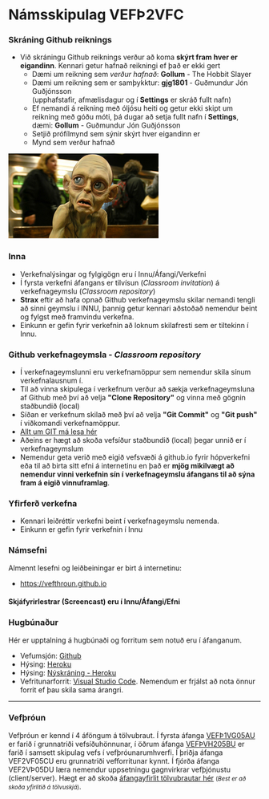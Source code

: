 # Námsskipulag VEFÞ2VFC

### Skráning Github reiknings

* Við skráningu Github reiknings verður að koma **skýrt fram hver er eigandinn**. Kennari getur hafnað reikningi ef það er ekki gert
  * Dæmi um reikning sem _verður hafnað_: **Gollum** - The Hobbit Slayer
  * Dæmi um reikning sem er samþykktur: **gjg1801** - Guðmundur Jón Guðjónsson <br> (upphafstafir, afmælisdagur og í **Settings** er skráð fullt nafn) 
  * Ef nemandi á reikning með óljósu heiti og getur ekki skipt um reikning með góðu móti, þá dugar að setja fullt nafn í  **Settings**, dæmi: **Gollum** - Guðmundur Jón Guðjónsson
  * Setjið prófílmynd sem sýnir skýrt hver eigandinn er
  * Mynd sem verður hafnað

![Golli](Gollum_s.jpg)

### Inna 

* Verkefnalýsingar og fylgigögn eru í Innu/Áfangi/Verkefni
* Í fyrsta verkefni áfangans er tilvísun (_Classroom invitation_) á verkefnageymslu (_Classroom repository_)
* **Strax** eftir að hafa opnað Github verkefnageymslu skilar nemandi tengli að sinni geymslu  í INNU, þannig  getur kennari aðstoðað nemendur beint og fylgst með framvindu verkefna. 
* Einkunn er gefin fyrir verkefnin að loknum skilafresti sem er tiltekinn í Innu.

### Github verkefnageymsla - _Classroom repository_

* Í verkefnageymslunni eru verkefnamöppur sem nemendur skila sínum verkefnalausnum í. 
* Til að vinna skipulega í verkefnum verður að sækja verkefnageymsluna af Github með því að velja **"Clone Repository"** og vinna með gögnin staðbundið (local)
* Síðan er verkefnum skilað með því að velja **"Git Commit"** og **"Git push"**  í viðkomandi verkefnamöppur.
* [Allt um GIT má lesa hér](https://vefhonnun.github.io/verkstjorn/index.html)
* Aðeins er hægt að skoða vefsíður staðbundið (local) þegar unnið er í verkefnageymslum
* Nemendur geta verið með eigið vefsvæði á github.io fyrir hópverkefni eða til að birta sitt efni á internetinu en það er **mjög mikilvægt að nemendur vinni verkefnin sín í verkefnageymslu áfangans til að sýna fram á eigið vinnuframlag**. 

### Yfirferð verkefna

* Kennari leiðréttir verkefni beint í verkefnageymslu nemenda. 
* Einkunn er gefin fyrir verkefnin í Innu <br>

### Námsefni

Almennt lesefni og leiðbeiningar er birt á internetinu: 

* https://vefthroun.github.io 

#### Skjáfyrirlestrar (Screencast) eru í Innu/Áfangi/Efni

### Hugbúnaður

Hér er upptalning á hugbúnaði og forritum sem notuð eru í áfanganum. 
* Vefumsjón: [Github](https://github.com)
* Hýsing: [Heroku](https://https://heroku.com/)
* Hýsing: [Nýskráning - Heroku](https://https://signup.heroku.com/)
* Vefritunarforrit: [Visual Studio Code](https://code.visualstudio.com/). Nemendum er frjálst að nota önnur forrit ef þau skila sama árangri.

<hr>

### Vefþróun

Vefþróun er kennd í 4 áföngum á tölvubraut. Í fyrsta áfanga [VEFÞ1VG05AU](https://vefgrunnur.github.io/) er farið í grunnatriði vefsíðuhönnunar, í öðrum áfanga [VEFÞVH205BU](https://vefhonnun.github.io/) er farið í samsett skipulag vefs í vefþróunarumhverfi. Í þriðja áfanga VEF2VF05CU eru grunnatriði vefforritunar kynnt. Í fjórða áfanga VEF2VÞ05DU læra nemendur uppsetningu gagnvirkrar vefþjónustu (client/server).  Hægt er að skoða <a href="https://tskoli.github.io"> áfangayfirlit tölvubrautar hér</a> <small>(_Best er að skoða yfirlitið á tölvuskjá_)</small>.
